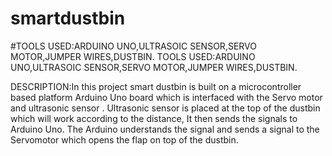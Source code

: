 # smartdustbin
#TOOLS USED:ARDUINO UNO,ULTRASOIC SENSOR,SERVO MOTOR,JUMPER WIRES,DUSTBIN.
TOOLS USED:ARDUINO UNO,ULTRASOIC SENSOR,SERVO MOTOR,JUMPER WIRES,DUSTBIN.

DESCRIPTION:In this project smart dustbin is built on a microcontroller based platform Arduino Uno board which is interfaced with the Servo motor and ultrasonic sensor . Ultrasonic sensor is placed at the top of the dustbin which will work according to the distance, It then sends the signals to Arduino Uno. The Arduino understands the signal and sends a signal to the Servomotor which opens the flap on top of the dustbin.
